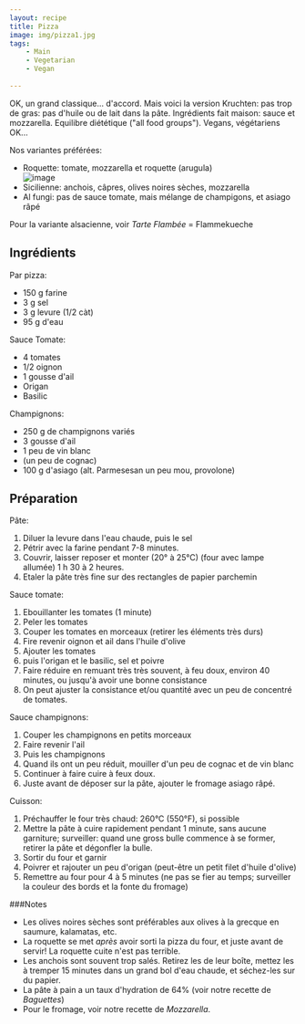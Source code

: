 ```yaml
---
layout: recipe
title: Pizza
image: img/pizza1.jpg  
tags:
    - Main
    - Vegetarian
    - Vegan
    
---
```

OK, un grand classique... d'accord. Mais voici la version Kruchten: pas trop de gras: pas d'huile ou de lait dans la pâte. Ingrédients fait maison: sauce et mozzarella. Equilibre diététique ("all food groups"). Vegans, végétariens OK...

Nos variantes préférées:  

* Roquette: tomate, mozzarella et roquette (arugula)  
![image](img/pizza1.jpg)
* Sicilienne: anchois, câpres, olives noires sèches, mozzarella  
* Al fungi: pas de sauce tomate, mais mélange de champigons, et asiago râpé

Pour la variante alsacienne, voir *Tarte Flambée* = Flammekueche
## Ingrédients
Par pizza: 
  
* 150 g farine   
* 3 g sel   
* 3 g levure (1/2 càt)   
* 95 g d'eau   

Sauce Tomate:  

* 4 tomates  
* 1/2 oignon  
* 1 gousse d'ail
* Origan
* Basilic

Champignons:  

* 250 g de champignons variés
* 3 gousse d'ail
* 1 peu de vin blanc
* (un peu de cognac)
* 100 g d'asiago (alt. Parmesesan un peu mou, provolone)

## Préparation
Pâte:

1. Diluer la levure dans l'eau chaude, puis le sel
2. Pétrir avec la farine pendant 7-8 minutes.
2. Couvrir, laisser reposer et monter (20° à 25°C) (four avec lampe allumée) 1 h 30 à 2 heures.
3. Etaler la pâte très fine sur des rectangles de papier parchemin

Sauce tomate:

1. Ebouillanter les tomates (1 minute)
2. Peler les tomates
3. Couper les tomates en morceaux (retirer les éléments très durs)
4. Fire revenir oignon et ail dans l'huile d'olive
5. Ajouter les tomates
6. puis l'origan et le basilic, sel et poivre
7. Faire réduire en remuant très très souvent, à feu doux, environ 40 minutes, ou jusqu'à avoir une bonne consistance
8. On peut ajuster la consistance et/ou quantité avec un peu de concentré de tomates.

Sauce champignons:

1. Couper les champignons en petits morceaux
2. Faire revenir l'ail
3. Puis les champignons
4. Quand ils ont un peu réduit, mouiller d'un peu de cognac et de vin blanc
5. Continuer à faire cuire à feux doux.
6. Juste avant de déposer sur la pâte, ajouter le fromage asiago râpé.

Cuisson:

1. Préchauffer le four très chaud: 260°C (550°F), si possible
2. Mettre la pâte à cuire rapidement pendant 1 minute, sans aucune garniture; surveiller: quand une gross bulle commence à se former, retirer la pâte et dégonfler la bulle.
3. Sortir du four et garnir
4. Poivrer et rajouter un peu d'origan (peut-être un petit filet d'huile d'olive)
4. Remettre au four pour 4 à 5 minutes (ne pas se fier au temps; surveiller la couleur des bords et la fonte du fromage)

###Notes
* Les olives noires sèches sont préférables aux olives à la grecque en saumure, kalamatas, etc.    
* La roquette se met *après* avoir sorti la pizza du four, et juste avant de servir! La roquette cuite n'est pas terrible.  
* Les anchois sont souvent trop salés. Retirez les de leur boîte, mettez les à tremper 15 minutes dans un grand bol d'eau chaude, et séchez-les sur du papier.
* La pâte à pain a un taux d'hydration de 64% (voir notre recette de *Baguettes*)
* Pour le fromage, voir notre recette de *Mozzarella*.


